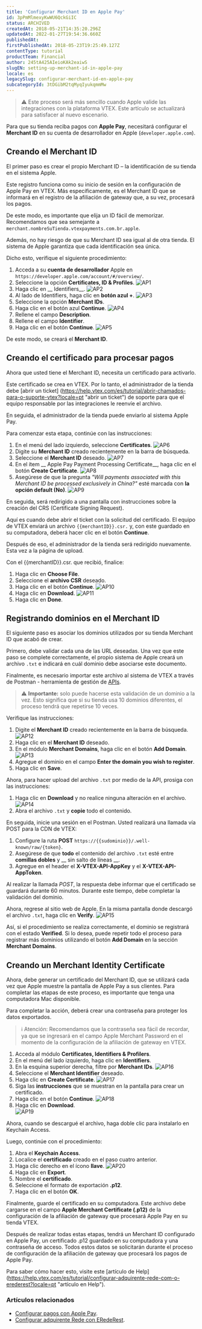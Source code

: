 ```yaml
---
title: 'Configurar Merchant ID en Apple Pay'
id: 3pPmMlmexyKwWU6QckGiIC
status: ARCHIVED
createdAt: 2018-05-21T14:35:20.296Z
updatedAt: 2022-01-27T19:54:36.660Z
publishedAt: 
firstPublishedAt: 2018-05-23T19:25:49.127Z
contentType: tutorial
productTeam: Financial
author: 245tA425AIeioKAk2eaiwS
slugEN: setting-up-merchant-id-in-apple-pay
locale: es
legacySlug: configurar-merchant-id-en-apple-pay
subcategoryId: 3tDGibM2tqMyqIyukqmmMw
---
```


>⚠️ Este proceso será más sencillo cuando Apple valide las integraciones con la plataforma VTEX. Este artículo se actualizará para satisfacer al nuevo escenario.

Para que su tienda reciba pagos con __Apple Pay__, necesitará configurar el __Merchant ID__ en su cuenta de desarrollador en Apple (`developer.apple.com`). 

## Creando el Merchant ID

El primer paso es crear el propio Merchant ID – la identificación de su tienda en el sistema Apple. 

Este registro funciona como su inicio de sesión en la configuración de Apple Pay en VTEX. Más específicamente, es el Merchant ID que se informará en el registro de la afiliación de gateway que, a su vez, procesará los pagos.

De este modo, es importante que elija un ID fácil de memorizar. 
Recomendamos que sea semejante a `merchant.nombreSuTienda.vtexpayments.com.br.apple`.

Además, no hay riesgo de que su Merchant ID sea igual al de otra tienda. El sistema de Apple garantiza que cada identificación sea única.

Dicho esto, verifique el siguiente procedimiento:

1. Acceda a su __cuenta de desarrollador__ Apple en `https://developer.apple.com/account/#/overview/`.
2. Seleccione la opción __Certificates, ID & Profiles__.
![AP1](//images.ctfassets.net/alneenqid6w5/6LeAGbVL1w66i4QeoUikfC/912141350c1d591a9bb057d791e2f8d5/AP1.PNG)
3. Haga clic en __ Identifiers__.
 ![AP2](//images.ctfassets.net/alneenqid6w5/23SE1jYWfCN6ZXTgQFYc1o/19fbe5f704aee658dd5a77f8e2f3b161/AP2.PNG)
4. Al lado de Identifiers, haga clic en __botón azul +__.
![AP3](//images.ctfassets.net/alneenqid6w5/4JGlrzDtI0BL3MDChr5gfn/2fb71b0a4dfc498baff3acb0546e5476/AP3.PNG)
5. Seleccione la opción __Merchant IDs__.
6. Haga clic en el botón azul __Continue__.
![AP4](//images.ctfassets.net/alneenqid6w5/6OyfJq6Eeped4gNItoqD93/19edd37b12bb72d24d55058f5aa265bf/AP4.PNG)
7. Rellene el campo __Description__.
8. Rellene el campo __Identifier__.
9. Haga clic en el botón __Continue__.
![AP5](//images.ctfassets.net/alneenqid6w5/7cPYdu8tLJsQWH7FFemIxb/8d710da870e18a5db33e46f29d484882/AP5.PNG) 

De este modo, se creará el __Merchant ID__. 

## Creando el certificado para procesar pagos

Ahora que usted tiene el Merchant ID, necesita un certificado para activarlo.   

Este certificado se crea en VTEX. Por lo tanto, el administrador de la tienda debe [abrir un ticket] (https://help.vtex.com/es/tutorial/abrir-chamados-para-o-suporte-vtex?locale=pt "abrir un ticket") de soporte para que el equipo responsable por las integraciones le reenvíe el archivo.

En seguida, el administrador de la tienda puede enviarlo al sistema Apple Pay.

Para comenzar esta etapa, continúe con las instrucciones:

1. En el menú del lado izquierdo, seleccione __Certificates__.
![AP6](//images.ctfassets.net/alneenqid6w5/6F1QMQhaeedUplo0gYGaHd/bbc1c07ad0f8541f33a797b09224543a/AP6.PNG)
2. Digite su __Merchant ID__ creado recientemente en la barra de búsqueda.
3. Seleccione el __Merchant ID__ deseado.
![AP7](//images.ctfassets.net/alneenqid6w5/6McxWOZA6ZGUtsoxsRoVKb/d0f133d66267606fa998be562b57570b/AP7.PNG)
4. En el ítem __ Apple Pay Payment Processing Certificate__, haga clic en el botón __Create Certificate__.
![AP8](//images.ctfassets.net/alneenqid6w5/3Rp2Dt49HkCwzFHjScLjV/a83399b2270e638f3d480e4f885cc8d6/AP8.PNG)
5. Asegúrese de que la pregunta *"Will payments associated with this Merchant ID be processed exclusively in China?"* esté marcada con __la opción default (No)__.
![AP9](//images.ctfassets.net/alneenqid6w5/Sp9juhAMuWRA1vHgk6pZ9/8eda99f583b842bb94a52d729fd4066a/AP9.PNG)

En seguida, será redirigido a una pantalla con instrucciones sobre la creación del CRS (Certificate Signing Request). 

Aquí es cuando debe abrir el ticket con la solicitud del certificado. El equipo de VTEX enviará un archivo `{{merchantID}}.csr.` y, con este guardado en su computadora, deberá hacer clic en el botón __Continue__.

Después de eso, el administrador de la tienda será redirigido nuevamente. Esta vez a la página de upload.

Con el {{merchantID}}.csr. que recibió, finalice:

1. Haga clic en __Choose File__.
2. Seleccione el __archivo CSR__ deseado.
3. Haga clic en el botón __Continue__.
![AP10](//images.ctfassets.net/alneenqid6w5/3hECpP7iFDlIO6PatZCOEY/d38bfb6be71f867c1f3182616a6fcb4b/AP10.PNG)
4. Haga clic en __Download__.
![AP11](//images.ctfassets.net/alneenqid6w5/5LZH1cD0JOe4dHN1noRbUE/2de89d38d2fde3f870c4274d32092c83/AP11.PNG)
5. Haga clic en __Done__.

## Registrando dominios en el Merchant ID
El siguiente paso es asociar los dominios utilizados por su tienda Merchant ID que acabó de crear.

Primero, debe validar cada una de las URL deseadas. Una vez que este paso se complete correctamente, el propio sistema de Apple creará un archivo `.txt` e indicará en cuál dominio debe asociarse este documento.

Finalmente, es necesario importar este archivo al sistema de VTEX a través de Postman - herramienta de gestión de [APIs](https://help.vtex.com/es/tutorial/introduccion-a-las-apis-vtex--3SjAqQ0BeUqu2ge8AiIkmW "APIs").

>⚠️ **Importante:** solo puede hacerse esta validación de un dominio a la vez. Esto significa que si su tienda usa 10 dominios diferentes, el proceso tendrá que repetirse 10 veces.

Verifique las instrucciones:

1. Digite el __Merchant ID__ creado recientemente en la barra de búsqueda.
![AP12](//images.ctfassets.net/alneenqid6w5/4RnNU5b0rsfCpEKkj9dFnj/3ddb803ff21d56c9f54d214d9b8bf56f/AP12.PNG)
2. Haga clic en el __Merchant ID__ deseado.
3. En el módulo __Merchant Domains__, haga clic en el botón __Add Domain__.
![AP13](//images.ctfassets.net/alneenqid6w5/7pPoN1yAltfTpHQVQRzvb9/61da4650bae649475637cf185a228c4f/AP13.PNG)
4. Agregue el dominio en el campo __Enter the domain you wish to register__.
5. Haga clic en __Save__.

Ahora, para hacer upload del archivo `.txt` por medio de la API, prosiga con las instrucciones:   

1. Haga clic en __Download__ y no realice ninguna alteración en el archivo.  
![AP14](//images.ctfassets.net/alneenqid6w5/20a92ocy0wEVTY6zXqfa5w/56b96dc4d0fe44c322065a10af594980/AP14.PNG)
2. Abra el archivo `.txt` y __copie__ todo el contenido.

En seguida, inicie una sesión en el Postman. Usted realizará una llamada vía POST para la CDN de VTEX:  

1. Configure la ruta __POST__ `https://{{sudominio}}/.well-known/raw/{token}`.
2. Asegúrese de que __todo__ el contenido del archivo `.txt` esté entre __comillas dobles__ y __ sin salto de líneas __.
3. Agregue en el header el __X-VTEX-API-AppKey__ y el __X-VTEX-API-AppToken__.

Al realizar la llamada *POST*, la respuesta debe informar que el certificado se guardará durante 60 minutos. Durante este tiempo, debe completar la validación del dominio.

Ahora, regrese al sitio web de Apple. En la misma pantalla donde descargó el archivo `.txt`, haga clic en __Verify__.
![AP15](//images.ctfassets.net/alneenqid6w5/2rG0fF8Bvo5TqsDqAHqL4j/92c7bc8601572cd80caf4bea8b101208/AP15.PNG)

Así, si el procedimiento se realiza correctamente, el dominio se registrará con el estado __Verified__. Si lo desea, puede repetir todo el proceso para registrar más dominios utilizando el botón __Add Domain__ en la sección __Merchant Domains__.

## Creando un Merchant Identity Certificate

Ahora, debe generar un certificado del Merchant ID, que se utilizará cada vez que Apple muestre la pantalla de Apple Pay a sus clientes. Para completar las etapas de este proceso, es importante que tenga una computadora Mac disponible.

Para completar la acción, deberá crear una contraseña para proteger los datos exportados.

>ℹ️ Atención: Recomendamos que la contraseña sea fácil de recordar, ya que se ingresará en el campo Apple Merchant Password en el momento de la configuración de la afiliación de gateway en VTEX.

1. Acceda al módulo __Certificates, Identifiers & Profilers__.
2. En el menú del lado izquierdo, haga clic en __Identifiers__.
3. En la esquina superior derecha, filtre por __Merchant IDs__.
![AP16](//images.ctfassets.net/alneenqid6w5/5XBSpBP20NFq5HRQKpxQjS/e8f662462087cd43d0c8a5b7f7bdd4c3/AP16.PNG)
4. Seleccione el __Merchant Identifier__ deseado.
5. Haga clic en __Create Certificate__.
![AP17](//images.ctfassets.net/alneenqid6w5/33Mm1jF8PBhIjj7X7LjAxc/181c7490381f754c0580d847da2c120d/AP17.PNG)
6. Siga las __instrucciones__ que se muestran en la pantalla para crear un certificado. 
7. Haga clic en el botón __Continue__.
![AP18](//images.ctfassets.net/alneenqid6w5/zY9tykCxck32wV3c9w1V8/bcacdf765e787fb104b8f7f70677c2df/AP18.PNG)
8. Haga clic en __Download__.    
![AP19](//images.ctfassets.net/alneenqid6w5/3VMp9diaN7L7M8dsopkWQo/6fa0b54d0a7310bfb7dd0cd183c2a56e/AP19.PNG)

Ahora, cuando se descargué el archivo, haga doble clic para instalarlo en Keychain Access.

Luego, continúe con el procedimiento:

1. Abra el __Keychain Access__.
2. Localice el __certificado__ creado en el paso cuatro anterior.
3. Haga clic derecho en el ícono __llave__. ![AP20](//images.ctfassets.net/alneenqid6w5/1PqNUvHOaSVXkc4FfeMIEQ/cc421cbd0e0cfaff6f7763c861d84baf/AP20.PNG) 
4. Haga clic en __Export__.
5. Nombre el __certificado__.
6. Seleccione el formato de exportación __.p12__.
7. Haga clic en el botón __OK__.

Finalmente, guarde el certificado en su computadora. Este archivo debe cargarse en el campo __Apple Merchant Certificate (.p12)__ de la configuración de la afiliación de gateway que procesará Apple Pay en su tienda VTEX.

Después de realizar todas estas etapas, tendrá un Merchant ID configurado en Apple Pay, un certificado .p12 guardado en su computadora y una contraseña de acceso. Todos estos datos se solicitarán durante el proceso de configuración de la afiliación de gateway que procesará los pagos de Apple Pay.

Para saber cómo hacer esto, visite este [artículo de Help] (https://help.vtex.com/es/tutorial/configurar-adquirente-rede-com-o-erederest?locale=pt "artículo en Help").

### Artículos relacionados
- [Configurar pagos con Apple Pay](/pt/tutorial/configurar-pagamentos-com-apple-pay).
- [Configurar adquirente Rede con ERedeRest](/pt/tutorial/configurar-adquirente-rede-com-o-erederest).


